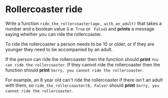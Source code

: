 # Rollercoaster ride

Write a function `ride_the_rollercoaster(age, with_an_adult)` that takes a number and a boolean value (i.e. `True` or ` False`) and **prints** a message saying whether you can ride the rollercoaster.

To ride the rollercoaster a person needs to be 10 or older, or if they are younger they need to be accompanied by an adult.

If the person can ride the rollercoaster then the function should **print** `You can ride the rollercoaster`.
If they cannot ride the rollercoaster then the function should **print** `Sorry, you cannot ride the rollercoaster`.

For example, an 8 year old can't ride the rollercoaster if there isn't an adult with them, so `ride_the_rollercoaster(8, False)` should **print** `Sorry, you cannot ride the rollercoaster`.
